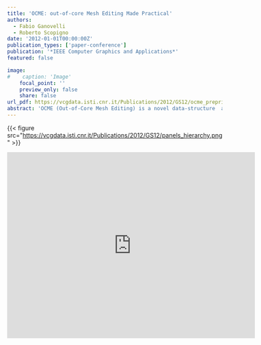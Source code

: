 ```yaml
---
title: 'OCME: out-of-core Mesh Editing Made Practical'
authors:
  - Fabio Ganovelli
  - Roberto Scopigno
date: '2012-01-01T00:00:00Z'
publication_types: ['paper-conference']
publication: '*IEEE Computer Graphics and Applications*'
featured: false

image:
#    caption: 'Image'
    focal_point: ''
    preview_only: false
    share: false
url_pdf: https://vcgdata.isti.cnr.it/Publications/2012/GS12/ocme_preprint.pdf
abstract: 'OCME (Out-of-Core Mesh Editing) is a novel data-structure  and related algorithms for out-of-core editing of large meshes. OCME uses a hashed multigrid where the triangles are inserted on the base of their size and position. This choice allows a rapid access and, on average, a constant construction time per triangle. Unlike previous approaches, no explicit hierarchy is maintained and therefore insertion/modification/deletion of data does not require costly refitting procedures. OCME stores attributes locally, for example it allows to assign vertex color only to a small subparts of the dataset, and naturally handles multiple-scale datasets.'
---
```

{{< figure src="https://vcgdata.isti.cnr.it/Publications/2012/GS12/panels_hierarchy.png" >}}
<iframe width="580" height="435" src="http://www.youtube.com/embed/JrpwGsbUfiw" frameborder="0" frameborder="0" allowfullscreen>

